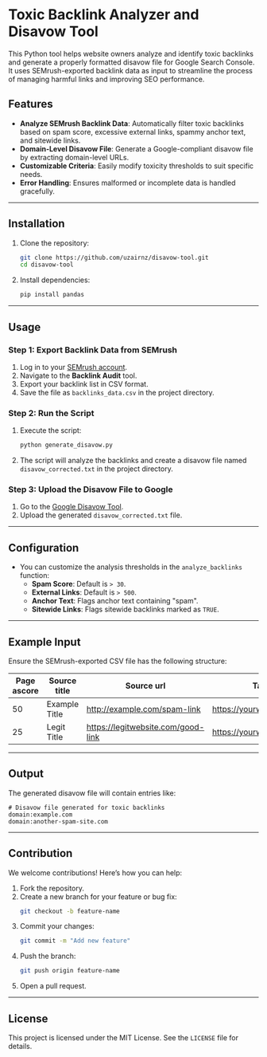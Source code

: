 # Toxic Backlink Analyzer and Disavow Tool

This Python tool helps website owners analyze and identify toxic backlinks and generate a properly formatted disavow file for Google Search Console. It uses SEMrush-exported backlink data as input to streamline the process of managing harmful links and improving SEO performance.

## Features

- **Analyze SEMrush Backlink Data**: Automatically filter toxic backlinks based on spam score, excessive external links, spammy anchor text, and sitewide links.
- **Domain-Level Disavow File**: Generate a Google-compliant disavow file by extracting domain-level URLs.
- **Customizable Criteria**: Easily modify toxicity thresholds to suit specific needs.
- **Error Handling**: Ensures malformed or incomplete data is handled gracefully.

---

## Installation

1. Clone the repository:
   ```bash
   git clone https://github.com/uzairnz/disavow-tool.git
   cd disavow-tool
   ```
2. Install dependencies:
   ```bash
   pip install pandas
   ```

---

## Usage

### Step 1: Export Backlink Data from SEMrush

1. Log in to your [SEMrush account](https://www.semrush.com/).
2. Navigate to the **Backlink Audit** tool.
3. Export your backlink list in CSV format.
4. Save the file as `backlinks_data.csv` in the project directory.

### Step 2: Run the Script

1. Execute the script:
   ```bash
   python generate_disavow.py
   ```
2. The script will analyze the backlinks and create a disavow file named `disavow_corrected.txt` in the project directory.

### Step 3: Upload the Disavow File to Google

1. Go to the [Google Disavow Tool](https://search.google.com/search-console/disavow-links).
2. Upload the generated `disavow_corrected.txt` file.

---

## Configuration

- You can customize the analysis thresholds in the `analyze_backlinks` function:
  - **Spam Score**: Default is `> 30`.
  - **External Links**: Default is `> 500`.
  - **Anchor Text**: Flags anchor text containing "spam".
  - **Sitewide Links**: Flags sitewide backlinks marked as `TRUE`.

---

## Example Input

Ensure the SEMrush-exported CSV file has the following structure:

| Page ascore | Source title               | Source url                              | Target url                        | Anchor          | External links | Internal links | Sitewide | ... |
|-------------|----------------------------|-----------------------------------------|-----------------------------------|-----------------|----------------|----------------|----------|-----|
| 50          | Example Title              | http://example.com/spam-link           | https://yourwebsite.com/page1     | spam anchor     | 1000           | 500            | TRUE     | ... |
| 25          | Legit Title                | https://legitwebsite.com/good-link     | https://yourwebsite.com/page2     | good anchor     | 50             | 20             | FALSE    | ... |

---

## Output

The generated disavow file will contain entries like:

```
# Disavow file generated for toxic backlinks
domain:example.com
domain:another-spam-site.com
```

---

## Contribution

We welcome contributions! Here’s how you can help:

1. Fork the repository.
2. Create a new branch for your feature or bug fix:
   ```bash
   git checkout -b feature-name
   ```
3. Commit your changes:
   ```bash
   git commit -m "Add new feature"
   ```
4. Push the branch:
   ```bash
   git push origin feature-name
   ```
5. Open a pull request.

---

## License

This project is licensed under the MIT License. See the `LICENSE` file for details.
